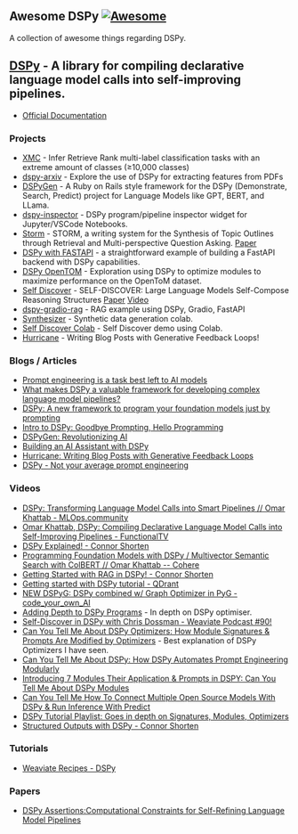 ## **Awesome DSPy** [![Awesome](https://cdn.rawgit.com/sindresorhus/awesome/d7305f38d29fed78fa85652e3a63e154dd8e8829/media/badge.svg)](https://github.com/sindresorhus/awesome)

A collection of awesome things regarding DSPy.

## [DSPy](https://github.com/stanfordnlp/dspy) - A library for compiling declarative language model calls into self-improving pipelines.

- [Official Documentation](https://dspy-docs.vercel.app/)


### Projects

- [XMC](https://github.com/KarelDO/xmc.dspy) - Infer Retrieve Rank multi-label classification tasks with an extreme amount of classes (≥10,000 classes)
- [dspy-arxiv](https://github.com/S1M0N38/dspy-arxiv) - Explore the use of DSPy for extracting features from PDFs
- [DSPyGen](https://github.com/seanchatmangpt/dspygen) - A Ruby on Rails style framework for the DSPy (Demonstrate, Search, Predict) project for Language Models like GPT, BERT, and LLama.
- [dspy-inspector](https://github.com/Neoxelox/dspy-inspector) - DSPy program/pipeline inspector widget for Jupyter/VSCode Notebooks.
- [Storm](https://github.com/jmanhype/Storm) - STORM, a writing system for the Synthesis of Topic Outlines through Retrieval and Multi-perspective Question Asking. [Paper](https://arxiv.org/abs/2402.14207)
- [DSPy with FASTAPI](https://github.com/diicellman/dspy-rag-fastapi) - a straightforward example of building a FastAPI backend with DSPy capabilities.
- [DSPy OpenTOM](https://github.com/vintrocode/dspy-opentom) - Exploration using DSPy to optimize modules to maximize performance on the OpenToM dataset.
- [Self Discover](https://colab.research.google.com/drive/1GkAQKmw1XQgg5UNzzy8OncRe79V6pADB?usp=sharing) - SELF-DISCOVER: Large Language Models Self-Compose Reasoning Structures [Paper](https://arxiv.org/abs/2402.03620) [Video](https://www.youtube.com/watch?v=iC64q1gFWiY&ab_channel=Weaviate%E2%80%A2VectorDatabase)
- [dspy-gradio-rag](https://github.com/diicellman/dspy-gradio-rag) - RAG example using DSPy, Gradio, FastAPI
- [Synthesizer](https://colab.research.google.com/drive/1CweVOu0qhTC0yOfW5QkLDRIKuAuWJKEr?usp=sharing#scrollTo=Th6MmBEiznK3) - Synthetic data generation colab.
- [Self Discover Colab](https://colab.research.google.com/drive/1GkAQKmw1XQgg5UNzzy8OncRe79V6pADB?usp=sharing) - Self Discover demo using Colab.
- [Hurricane](https://github.com/weaviate-tutorials/Hurricane) - Writing Blog Posts with Generative Feedback Loops!


### Blogs / Articles
- [Prompt engineering is a task best left to AI models](https://www.theregister.com/2024/02/22/prompt_engineering_ai_models/)
- [What makes DSPy a valuable framework for developing complex language model pipelines?](https://medium.com/@sujathamudadla1213/what-makes-dspy-a-valuable-framework-for-developing-complex-language-model-pipelines-edfa5b4bcf9b)
- [DSPy: A new framework to program your foundation models just by prompting](https://www.linkedin.com/pulse/dspy-new-framework-program-your-foundation-models-just-prompting-lli4c/?trk=organization_guest_main-feed-card_feed-article-content)
- [Intro to DSPy: Goodbye Prompting, Hello Programming](https://medium.com/towards-data-science/intro-to-dspy-goodbye-prompting-hello-programming-4ca1c6ce3eb9)
- [DSPyGen: Revolutionizing AI](https://www.linkedin.com/pulse/launch-alert-dspygen-20242252-revolutionizing-ai-sean-chatman--g9f1c/?trk=article-ssr-frontend-pulse_more-articles_related-content-card)
- [Building an AI Assistant with DSPy](https://www.linkedin.com/pulse/building-ai-assistant-dspy-valliappa-lakshmanan-vgnsc/?trackingId=Gn5TWFiY%2FUjo9FlydGla%2FA%3D%3D)
- [Hurricane: Writing Blog Posts with Generative Feedback Loops](https://weaviate.io/blog/hurricane-generative-feedback-loops)
- [DSPy - Not your average prompt engineering](https://jina.ai/news/dspy-not-your-average-prompt-engineering/)



### Videos
- [DSPy: Transforming Language Model Calls into Smart Pipelines // Omar Khattab - MLOps.community](https://www.youtube.com/watch?v=NoaDWKHdkHg&t=3281s&ab_channel=MLOps.community)
- [Omar Khattab, DSPy: Compiling Declarative Language Model Calls into Self-Improving Pipelines - FunctionalTV](https://www.youtube.com/watch?v=Dt3H2ninoeY&ab_channel=FunctionalTV)
- [DSPy Explained! - Connor Shorten](https://www.youtube.com/watch?v=41EfOY0Ldkc&t=788s&ab_channel=ConnorShorten)
- [Programming Foundation Models with DSPy / Multivector Semantic Search with ColBERT // Omar Khattab -- Cohere](https://www.youtube.com/watch?v=Y94tw4eDHW0&ab_channel=Cohere)
- [Getting Started with RAG in DSPy! - Connor Shorten](https://www.youtube.com/watch?v=CEuUG4Umfxs&t=60s&ab_channel=ConnorShorten)
- [Getting started with DSPy tutorial - QDrant](https://www.youtube.com/watch?v=f_7oLIF6X9o&ab_channel=Qdrant)
- [NEW DSPyG: DSPy combined w/ Graph Optimizer in PyG - code_your_own_AI](https://www.youtube.com/watch?v=rqR3LeR09gc&t=588s&ab_channel=code_your_own_AI)
- [Adding Depth to DSPy Programs](https://www.youtube.com/watch?v=0c7Ksd6BG88&t=1111s&ab_channel=ConnorShorten) - In depth on DSPy optimiser.
- [Self-Discover in DSPy with Chris Dossman - Weaviate Podcast #90!](https://www.youtube.com/watch?v=iC64q1gFWiY&ab_channel=Weaviate%E2%80%A2VectorDatabase)
- [Can You Tell Me About DSPy Optimizers: How Module Signatures & Prompts Are Modified by Optimizers](https://www.youtube.com/watch?v=bzgWbCeC0iw&ab_channel=KamalrajMM) - Best explanation of DSPy Optimizers I have seen. 
- [Can You Tell Me About DSPy: How DSPy Automates Prompt Engineering Modularly](https://www.youtube.com/watch?v=zBb8XQZ4ksI&ab_channel=KamalrajMM)
- [Introducing 7 Modules Their Application & Prompts in DSPY: Can You Tell Me About DSPy Modules](https://www.youtube.com/watch?v=b2N01VnDego&ab_channel=KamalrajMM)
- [Can You Tell Me How To Connect Multiple Open Source Models With DSPy & Run Inference With Predict](https://www.youtube.com/watch?v=ELyk69DCiGQ&ab_channel=KamalrajMM)
- [DSPy Tutorial Playlist: Goes in depth on Signatures, Modules, Optimizers](https://www.youtube.com/watch?v=zBb8XQZ4ksI&list=PLbzjzOKeYPCqoCjk_rTuZA1Qobq5_D_hX&ab_channel=KamalrajMM)
- [Structured Outputs with DSPy - Connor Shorten](https://www.youtube.com/watch?v=tVw3CwrN5-8&ab_channel=ConnorShorten)


### Tutorials

- [Weaviate Recipes - DSPy](https://github.com/weaviate/recipes/tree/main/integrations/dspy)

### Papers

- [DSPy Assertions:Computational Constraints for Self-Refining Language Model Pipelines](https://arxiv.org/pdf/2312.13382.pdf)
